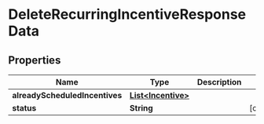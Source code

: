 

# DeleteRecurringIncentiveResponseData


## Properties

| Name | Type | Description | Notes |
|------------ | ------------- | ------------- | -------------|
|**alreadyScheduledIncentives** | [**List&lt;Incentive&gt;**](Incentive.md) |  |  |
|**status** | **String** |  |  [optional] |



